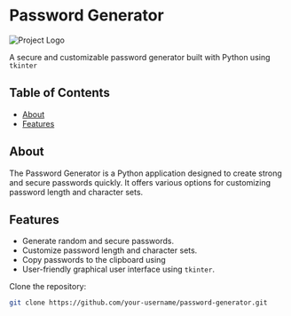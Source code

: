# Password Generator

![Project Logo](https://github.com/AMHaroun/Password-Generator/blob/main/favicon.ico)

A secure and customizable password generator built with Python using `tkinter`

## Table of Contents

- [About](#about)
- [Features](#features)
## About

The Password Generator is a Python application designed to create strong and secure passwords quickly. It offers various options for customizing password length and character sets.

## Features

- Generate random and secure passwords.
- Customize password length and character sets.
- Copy passwords to the clipboard using
- User-friendly graphical user interface using `tkinter`.


Clone the repository:

   ```bash
   git clone https://github.com/your-username/password-generator.git
